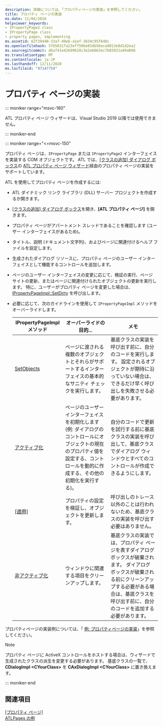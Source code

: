```yaml
---
description: 詳細については、「プロパティページの実装」を参照してください。
title: プロパティ ページの実装
ms.date: 11/04/2016
helpviewer_keywords:
- IPropertyPage2 class
- IPropertyPage class
- property pages, implementing
ms.assetid: 62f29440-33a7-40eb-a1ef-3634c95f640c
ms.openlocfilehash: 5f05831fa23eff586e85db56eca8013e0d1d2ea2
ms.sourcegitcommit: d6af41e42699628c3e2e6063ec7b03931a49a098
ms.translationtype: MT
ms.contentlocale: ja-JP
ms.lasthandoff: 12/11/2020
ms.locfileid: "97147759"
---
```

# <a name="implementing-property-pages"></a>プロパティ ページの実装

::: moniker range="msvc-160"

ATL プロパティ ページ ウィザードは、Visual Studio 2019 以降では使用できません。

::: moniker-end

::: moniker range="<=msvc-150"

プロパティ ページは、`IPropertyPage` または `IPropertyPage2` インターフェイスを実装する COM オブジェクトです。 ATL では、[[クラスの追加] ダイアログ ボックス](../ide/adding-a-class-visual-cpp.md#add-class-dialog-box)の [ATL プロパティ ページ ウィザード](../atl/reference/atl-property-page-wizard.md)経由のプロパティ ページの実装をサポートしています。

ATL を使用してプロパティ ページを作成するには:

- ATL ダイナミック リンク ライブラリ (DLL) サーバー プロジェクトを作成するか開きます。

- [[クラスの追加] ダイアログ ボックス](../ide/adding-a-class-visual-cpp.md#add-class-dialog-box)を開き、**[ATL プロパティ ページ]** を開きます。

- プロパティ ページがアパートメント スレッドであることを確認します (ユーザー インターフェイスがあるため)。

- タイトル、説明 (ドキュメント文字列)、およびページに関連付けるヘルプ ファイルを設定します。

- 生成されたダイアログ リソースに、プロパティ ページのユーザー インターフェイスとして機能するコントロールを追加します。

- ページのユーザー インターフェイスの変更に応じて、検証の実行、ページ サイトの更新、またはページに関連付けられたオブジェクトの更新を実行します。 特に、ユーザーがプロパティ ページを変更した場合は、[IPropertyPageImpl::SetDirty](../atl/reference/ipropertypageimpl-class.md#setdirty) を呼び出します。

- 必要に応じて、次のガイドラインを使用して `IPropertyPageImpl` メソッドをオーバーライドします。

   |IPropertyPageImpl メソッド|オーバーライドの目的...|メモ|
   |------------------------------|----------------------------------|-----------|
   |[SetObjects](../atl/reference/ipropertypageimpl-class.md#setobjects)|ページに渡される複数のオブジェクトとそれらがサポートするインターフェイスの基本的なサニティ チェックを実行します。|基底クラスの実装を呼び出す前に、自分のコードを実行します。 設定されるオブジェクトが期待に沿っていない場合は、できるだけ早く呼び出しを失敗させる必要があります。|
   |[アクティブ化](../atl/reference/ipropertypageimpl-class.md#activate)|ページのユーザー インターフェイスを初期化します (例: ダイアログのコントロールにオブジェクトの現在のプロパティ値を設定する、コントロールを動的に作成する、その他の初期化を実行する)。|自分のコードで更新を試行する前に基底クラスの実装を呼び出して、基底クラスでダイアログ ウィンドウとすべてのコントロールが作成できるようにします。|
   |[[適用]](../atl/reference/ipropertypageimpl-class.md#apply)|プロパティの設定を検証し、オブジェクトを更新します。|呼び出しのトレース以外のことは行われないため、基底クラスの実装を呼び出す必要はありません。|
   |[非アクティブ化](../atl/reference/ipropertypageimpl-class.md#deactivate)|ウィンドウに関連する項目をクリーンアップします。|基底クラスの実装では、プロパティ ページを表すダイアログ ボックスが破棄されます。 ダイアログ ボックスが破棄される前にクリーンアップする必要がある場合は、基底クラスを呼び出す前に、自分のコードを追加する必要があります。|

プロパティページの実装例については、「 [例: プロパティページの実装](../atl/example-implementing-a-property-page.md)」を参照してください。

> [!NOTE]
> プロパティ ページに ActiveX コントロールをホストする場合は、ウィザードで生成されたクラスの派生を変更する必要があります。 基底クラスの一覧で、 **CDialogImpl \<CYourClass>** を **CAxDialogImpl \<CYourClass>** に置き換えます。

::: moniker-end

## <a name="see-also"></a>関連項目

[[プロパティ ページ]](../atl/atl-com-property-pages.md)<br/>
[ATLPages の例](../overview/visual-cpp-samples.md)
